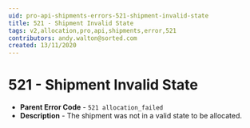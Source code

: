 ```yaml
---
uid: pro-api-shipments-errors-521-shipment-invalid-state
title: 521 - Shipment Invalid State
tags: v2,allocation,pro,api,shipments,error,521
contributors: andy.walton@sorted.com
created: 13/11/2020
---
```

# 521 - Shipment Invalid State

* **Parent Error Code** - `521 allocation_failed`
* **Description** - The shipment was not in a valid state to be allocated.